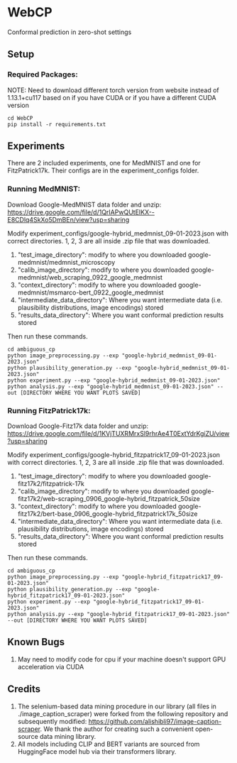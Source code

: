 # WebCP
Conformal prediction in zero-shot settings

## Setup

### Required Packages:
NOTE: Need to download different torch version from website instead of 1.13.1+cu117 based on if you have CUDA or if you have a different CUDA version
```
cd WebCP
pip install -r requirements.txt
```

## Experiments

There are 2 included experiments, one for MedMNIST and one for FitzPatrick17k. Their configs are in the experiment_configs folder.

### Running MedMNIST:

Download Google-MedMNIST data folder and unzip: https://drive.google.com/file/d/1QrIAPwQUtEIKX--E8CDlq4SkXo5DmBEn/view?usp=sharing  

Modify experiment_configs/google-hybrid_medmnist_09-01-2023.json with correct directories. 1, 2, 3 are all inside .zip file that was downloaded.
1. "test_image_directory": modify to where you downloaded google-medmnist/medmnist_microscopy
2. "calib_image_directory": modify to where you downloaded google-medmnist/web_scraping_0922_google_medmnist
3. "context_directory": modify to where you downloaded google-medmnist/msmarco-bert_0922_google_medmnist
4. "intermediate_data_directory": Where you want intermediate data (i.e. plausibility distributions, image encodings) stored
5. "results_data_directory": Where you want conformal prediction results stored

Then run these commands.
```
cd ambiguous_cp
python image_preprocessing.py --exp "google-hybrid_medmnist_09-01-2023.json"
python plausibility_generation.py --exp "google-hybrid_medmnist_09-01-2023.json"
python experiment.py --exp "google-hybrid_medmnist_09-01-2023.json"
python analysis.py --exp "google-hybrid_medmnist_09-01-2023.json" --out [DIRECTORY WHERE YOU WANT PLOTS SAVED]
```

### Running FitzPatrick17k:

Download Google-Fitz17k data folder and unzip: https://drive.google.com/file/d/1KVjTUXRMrxSl9rhrAe4T0ExtYdrKgiZU/view?usp=sharing 

Modify experiment_configs/google-hybrid_fitzpatrick17_09-01-2023.json with correct directories. 1, 2, 3 are all inside .zip file that was downloaded.
1. "test_image_directory": modify to where you downloaded google-fitz17k2/fitzpatrick-17k
2. "calib_image_directory": modify to where you downloaded google-fitz17k2/web-scraping_0906_google-hybrid_fitzpatrick_50size
3. "context_directory": modify to where you downloaded google-fitz17k2/bert-base_0906_google-hybrid_fitzpatrick17k_50size
4. "intermediate_data_directory": Where you want intermediate data (i.e. plausibility distributions, image encodings) stored
5. "results_data_directory": Where you want conformal prediction results stored

Then run these commands.
```
cd ambiguous_cp
python image_preprocessing.py --exp "google-hybrid_fitzpatrick17_09-01-2023.json"
python plausibility_generation.py --exp "google-hybrid_fitzpatrick17_09-01-2023.json"
python experiment.py --exp "google-hybrid_fitzpatrick17_09-01-2023.json"
python analysis.py --exp "google-hybrid_fitzpatrick17_09-01-2023.json" --out [DIRECTORY WHERE YOU WANT PLOTS SAVED]
```

## Known Bugs

1. May need to modify code for cpu if your machine doesn't support GPU acceleration via CUDA

## Credits

1. The selenium-based data mining procedure in our library (all files in ./image_caption_scraper) were forked from the following repository and subsequently modified: https://github.com/alishibli97/image-caption-scraper. We thank the author for creating such a convenient open-source data mining library.
2. All models including CLIP and BERT variants are sourced from HuggingFace model hub via their transformers library.

